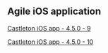 ## Agile iOS application

[Castleton iOS app - 4.5.0 - 9](itms-services://?action=download-manifest&url=https://dl.dropboxusercontent.com/s/uiawu3qplq14dy6/Castleton-4.5.0-9.plist) 

[Castleton iOS app - 4.5.0 - 10](itms-services://?action=download-manifest&url=https://dl.dropboxusercontent.com/s/p40gdm2hmfgr4ws/Castleton-4.5.0-10.plist) 

